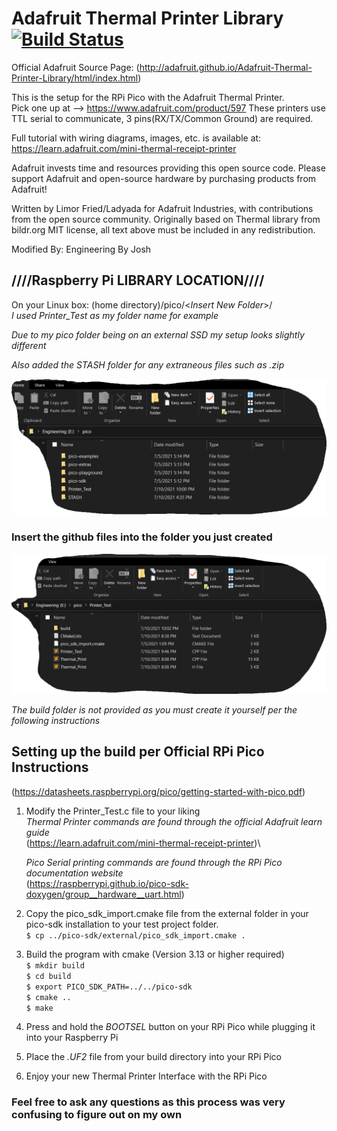 # Adafruit Thermal Printer Library [![Build Status](https://github.com/adafruit/Adafruit-Thermal-Printer-Library/workflows/Arduino%20Library%20CI/badge.svg)](https://github.com/adafruit/Adafruit-Thermal-Printer-Library/actions) 

Official Adafruit Source Page: (http://adafruit.github.io/Adafruit-Thermal-Printer-Library/html/index.html)

This is the setup for the RPi Pico with the Adafruit Thermal Printer.         
Pick one up at --> https://www.adafruit.com/product/597
These printers use TTL serial to communicate, 3 pins(RX/TX/Common Ground) are required.

Full tutorial with wiring diagrams, images, etc. is available at:
https://learn.adafruit.com/mini-thermal-receipt-printer

Adafruit invests time and resources providing this open source code.  Please support Adafruit and open-source hardware by purchasing products from Adafruit!

Written by Limor Fried/Ladyada for Adafruit Industries, with contributions from the open source community.  Originally based on Thermal library from bildr.org
MIT license, all text above must be included in any redistribution.

Modified By: Engineering By Josh

## ////Raspberry Pi LIBRARY LOCATION////
On your Linux box: (home directory)/pico/<_Insert New Folder_>/            
*I used Printer_Test as my folder name for example*

_Due to my pico folder being on an external SSD my setup looks slightly different_

_Also added the STASH folder for any extraneous files such as .zip_

![Image of Main Directory](https://github.com/Engineering-Applied/Adafruit-Thermal-Printer-Library/blob/master/media/images/Main%20Directory.png)

### Insert the github files into the folder you just created
![Image of internals of the new folder](https://github.com/Engineering-Applied/Adafruit-Thermal-Printer-Library/blob/master/media/images/Internals%20of%20Directory.png)

_The build folder is not provided as you must create it yourself per the following instructions_

## Setting up the build per Official RPi Pico Instructions
(https://datasheets.raspberrypi.org/pico/getting-started-with-pico.pdf)

1. Modify the Printer_Test.c file to your liking\
    _Thermal Printer commands are found through the official Adafruit learn guide_\
    (https://learn.adafruit.com/mini-thermal-receipt-printer)\
    
    _Pico Serial printing commands are found through the RPi Pico documentation website_\
    (https://raspberrypi.github.io/pico-sdk-doxygen/group__hardware__uart.html)    
2. Copy the pico_sdk_import.cmake file from the external folder in your pico-sdk installation to your test project folder.          
    `$ cp ../pico-sdk/external/pico_sdk_import.cmake .`                
3. Build the program with cmake (Version 3.13 or higher required)\
    `$ mkdir build`\
`$ cd build`\
`$ export PICO_SDK_PATH=../../pico-sdk`\
`$ cmake ..`\
`$ make `
4. Press and hold the _BOOTSEL_ button on your RPi Pico while plugging it into your Raspberry Pi
5. Place the _.UF2_ file from your build directory into your RPi Pico
6. Enjoy your new Thermal Printer Interface with the RPi Pico

### Feel free to ask any questions as this process was very confusing to figure out on my own

